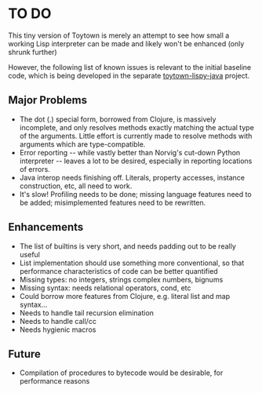 TO DO
=====

This tiny version of Toytown is merely an attempt to see how small a working
Lisp interpreter can be made and likely won't be enhanced (only shrunk
further)

However, the following list of known issues is relevant to the initial
baseline code, which is being developed in the separate 
[toytown-lispy-java][1] project.


Major Problems
--------------

* The dot (.) special form, borrowed from Clojure, is massively incomplete,
  and only resolves methods exactly matching the actual type of the arguments.
  Little effort is currently made to resolve methods with arguments which are
  type-compatible.
* Error reporting -- while vastly better than Norvig's cut-down Python 
  interpreter -- leaves a lot to be desired, especially in reporting locations
  of errors.
* Java interop needs finishing off.  Literals, property accesses, instance
  construction, etc, all need to work.
* It's slow! Profiling needs to be done; missing language features need to be
  added; misimplemented features need to be rewritten.
  

Enhancements
------------

* The list of builtins is very short, and needs padding out to be really useful
* List implementation should use something more conventional, so that
  performance characteristics of code can be better quantified
* Missing types: no integers, strings complex numbers, bignums
* Missing syntax: needs relational operators, cond, etc
* Could borrow more features from Clojure, e.g. literal list and map syntax...
* Needs to handle tail recursion elimination
* Needs to handle call/cc
* Needs hygienic macros

Future
------

* Compilation of procedures to bytecode would be desirable, for performance 
  reasons


[1]: https://github.com/benfowler/toytown-lispy-java
